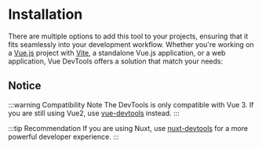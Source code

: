 # Installation

There are multiple options to add this tool to your projects, ensuring that it fits seamlessly into your development workflow. Whether you're working on a [Vue.js](https://vuejs.org/) project with [Vite](https://vitejs.dev/), a standalone Vue.js application, or a web application, Vue DevTools offers a solution that match your needs:

<UseModeList />

<!-- ## Trying Vue DevTools Online -->

## Notice

:::warning Compatibility Note
The DevTools is only compatible with Vue 3. If you are still using Vue2, use [vue-devtools](https://devtools.vuejs.org/) instead.
:::

:::tip Recommendation
If you are using Nuxt, use [nuxt-devtools](https://github.com/nuxt/devtools) for a more powerful developer experience.
:::
